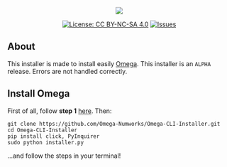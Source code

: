 <p align="center"><img src="https://github.com/Omega-Numworks/Omega-Design/blob/master/Omega-CLI-Installer.png" /></p>

<p align="center">
  <a href="https://creativecommons.org/licenses/by-nc-sa/4.0/"><img alt="License: CC BY-NC-SA 4.0" src="https://img.shields.io/badge/License-CC%20BY--NC--SA%204.0-lightgrey.svg?logo=creative%20commons&style=for-the-badge" /></a>
  <a href="https://github.com/Omega-Numworks/Omega-CLI-Installer/issues"><img alt="Issues" src="https://img.shields.io/github/issues/Omega-Numworks/Omega-CLI-Installer.svg?logo=git&style=for-the-badge" /></a>
</p>

## About

This installer is made to install easily [Omega](https://github.com/Omega-Numworks/Omega). This installer is an `ALPHA` release. Errors are not handled correctly.

## Install Omega

First of all, follow **step 1** [here](https://www.numworks.com/resources/engineering/software/build/). Then:

```
git clone https://github.com/Omega-Numworks/Omega-CLI-Installer.git
cd Omega-CLI-Installer
pip install click, PyInquirer
sudo python installer.py
```

...and follow the steps in your terminal!
